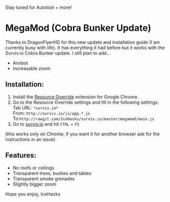 Stay tuned for Autoloot + more!

# MegaMod (Cobra Bunker Update)
Thanks to DragonFlyerHD for this new update and installation guide (I am currently busy with life). It has everything it had before but it works with the Surviv.io Cobra Bunker update. I still plan to add...

* Aimbot
* Increasable zoom

## Installation:
1. Install the [Resource Override](https://chrome.google.com/webstore/detail/resource-override/pkoacgokdfckfpndoffpifphamojphii) extension for Google Chrome.
2. Go to the Resource Override settings and fill in the following settings:\
Tab URL:  `*surviv.io*`\
From:  `http://surviv.io/js/app.*.js` To:`http://rawgit.com/IceHacks/surviv.io/master/megamod/main.js`
3. Go to [surviv.io](http://surviv.io/) and hit `CTRL` + `F5`

(this works only on Chrome, if you want it for another browser ask for the instructions in an issue)

## Features:
* No roofs or ceilings
* Transparent trees, bushes and tables
* Transparent smoke grenades
* Slightly bigger zoom


Hope you enjoy,
IceHacks
